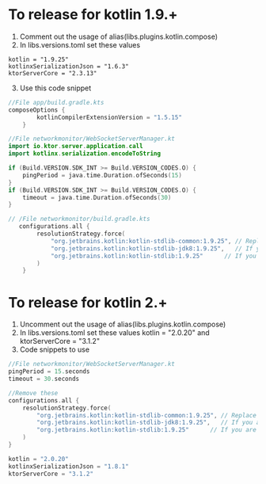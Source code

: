 # To release for kotlin 1.9.+
1. Comment out the usage of alias(libs.plugins.kotlin.compose)
2. In libs.versions.toml set these values
```
kotlin = "1.9.25"
kotlinxSerializationJson = "1.6.3"
ktorServerCore = "2.3.13"
```
3. Use this code snippet
```kotlin
//File app/build.gradle.kts
composeOptions {
        kotlinCompilerExtensionVersion = "1.5.15"
    }
```

```kotlin
//File networkmonitor/WebSocketServerManager.kt
import io.ktor.server.application.call
import kotlinx.serialization.encodeToString

if (Build.VERSION.SDK_INT >= Build.VERSION_CODES.O) {
    pingPeriod = java.time.Duration.ofSeconds(15)
}
if (Build.VERSION.SDK_INT >= Build.VERSION_CODES.O) {
    timeout = java.time.Duration.ofSeconds(30)
}
```

```kotlin
// /File networkmonitor/build.gradle.kts
   configurations.all {
        resolutionStrategy.force(
            "org.jetbrains.kotlin:kotlin-stdlib-common:1.9.25", // Replace with your desired 1.9.x version
            "org.jetbrains.kotlin:kotlin-stdlib-jdk8:1.9.25",   // If you are using JDK 8 stdlib
            "org.jetbrains.kotlin:kotlin-stdlib:1.9.25"      // If you are using the platform stdlib
        )
    }
```

# To release for kotlin 2.+
1. Uncomment out the usage of alias(libs.plugins.kotlin.compose)
2. In libs.versions.toml set these values kotlin = "2.0.20" and ktorServerCore = "3.1.2"
3. Code snippets to use
```kotlin
//File networkmonitor/WebSocketServerManager.kt
pingPeriod = 15.seconds
timeout = 30.seconds
```

```kotlin
//Remove these
configurations.all {
    resolutionStrategy.force(
        "org.jetbrains.kotlin:kotlin-stdlib-common:1.9.25", // Replace with your desired 1.9.x version
        "org.jetbrains.kotlin:kotlin-stdlib-jdk8:1.9.25",   // If you are using JDK 8 stdlib
        "org.jetbrains.kotlin:kotlin-stdlib:1.9.25"      // If you are using the platform stdlib
    )
}
```

```kotlin
kotlin = "2.0.20"
kotlinxSerializationJson = "1.8.1"
ktorServerCore = "3.1.2"
```